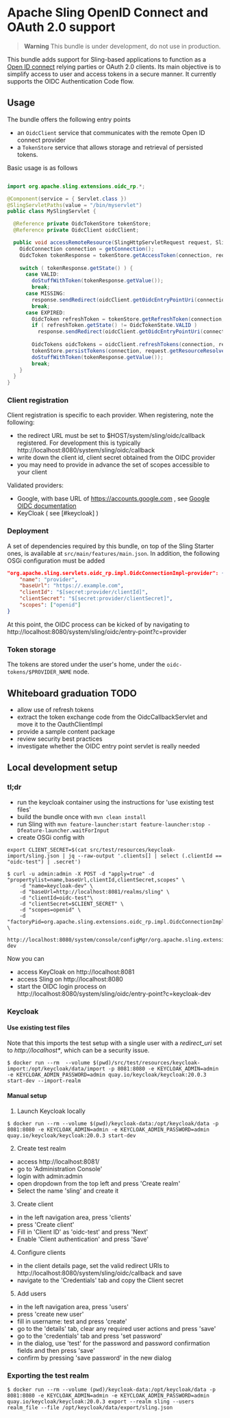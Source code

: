 # Apache Sling OpenID Connect and OAuth 2.0 support

> **Warning**
> This bundle is under development, do not use in production.

This bundle adds support for Sling-based applications to function as a
[Open ID connect](https://openid.net/developers/how-connect-works/) relying parties or OAuth 2.0 clients. 
Its main objective is to simplify access to user and access tokens in a secure manner. It currently supports
the OIDC Authentication Code flow.

## Usage

The bundle offers the following entry points

- an `OidcClient` service that communicates with the remote Open ID connect provider
- a `TokenStore` service that allows storage and retrieval of persisted tokens.

Basic usage is as follows

```java

import org.apache.sling.extensions.oidc_rp.*;

@Component(service = { Servlet.class })
@SlingServletPaths(value = "/bin/myservlet")
public class MySlingServlet {

  @Reference private OidcTokenStore tokenStore;
  @Reference private OidcClient oidcClient;

  public void accessRemoteResource(SlingHttpServletRequest request, SlingHttpServletResponse response) {
    OidcConnection connection = getConnection();
    OidcToken tokenResponse = tokenStore.getAccessToken(connection, request.getResourceResolver());
    
    switch ( tokenResponse.getState() ) {
      case VALID:
        doStuffWithToken(tokenResponse.getValue());
        break;
      case MISSING:
        response.sendRedirect(oidcClient.getOidcEntryPointUri(connection, request, "/bin/myservlet").toString());
        break;
      case EXPIRED:
        OidcToken refreshToken = tokenStore.getRefreshToken(connection, request.getResourceResolver());
        if ( refreshToken.getState() != OidcTokenState.VALID )
          response.sendRedirect(oidcClient.getOidcEntryPointUri(connection, request, "/bin/myservlet").toString());
        
        OidcTokens oidcTokens = oidcClient.refreshTokens(connection, refreshToken.getValue());
        tokenStore.persistTokens(connection, request.getResourceResolver(), oidcTokens);
        doStuffWithToken(tokenResponse.getValue());
        break;
    }
  }
}
```

### Client registration

Client registration is specific to each provider. When registering, note the following:

- the redirect URL must be set to $HOST/system/sling/oidc/callback registered. For development this is typically http://localhost:8080/system/sling/oidc/callback
- write down the client id, client secret obtained from the OIDC provider
- you may need to provide in advance the set of scopes accessible to your client

Validated providers:

- Google, with base URL of https://accounts.google.com , see [Google OIDC documentation](https://developers.google.com/identity/protocols/oauth2/openid-connect)
- KeyCloak ( see [#keycloak] )

### Deployment

A set of dependencies required by this bundle, on top of the Sling Starter ones, is available at `src/main/features/main.json`.
In addition, the following OSGi configuration must be added

```json
"org.apache.sling.servlets.oidc_rp.impl.OidcConnectionImpl~provider": {
    "name": "provider",
    "baseUrl": "https://.example.com",
    "clientId": "$[secret:provider/clientId]",
    "clientSecret": "$[secret:provider/clientSecret]",
    "scopes": ["openid"]
}
```

At this point, the OIDC process can be kicked of by navigating to http://localhost:8080/system/sling/oidc/entry-point?c=provider

### Token storage

The tokens are stored under the user's home, under the `oidc-tokens/$PROVIDER_NAME` node.


## Whiteboard graduation TODO 

- allow use of refresh tokens
- extract the token exchange code from the OidcCallbackServlet and move it to the OauthClientImpl
- provide a sample content package
- review security best practices
- investigate whether the OIDC entry point servlet is really needed


## Local development setup

### tl;dr

- run the keycloak container using the instructions for 'use existing test files'
- build the bundle once with `mvn clean install`
- run Sling with `mvn feature-launcher:start feature-launcher:stop -Dfeature-launcher.waitForInput`
- create OSGi config with 

```
export CLIENT_SECRET=$(cat src/test/resources/keycloak-import/sling.json | jq --raw-output '.clients[] | select (.clientId == "oidc-test") | .secret')

$ curl -u admin:admin -X POST -d "apply=true" -d "propertylist=name,baseUrl,clientId,clientSecret,scopes" \
    -d "name=keycloak-dev" \
    -d "baseUrl=http://localhost:8081/realms/sling" \
    -d "clientId=oidc-test"\
    -d "clientSecret=$CLIENT_SECRET" \
    -d "scopes=openid" \
    -d "factoryPid=org.apache.sling.extensions.oidc_rp.impl.OidcConnectionImpl" \
    http://localhost:8080/system/console/configMgr/org.apache.sling.extensions.oidc_rp.impl.OidcConnectionImpl~keycloak-dev
```

Now you can 

- access KeyCloak on http://localhost:8081 
- access Sling on http://localhost:8080
- start the OIDC login process on http://localhost:8080/system/sling/oidc/entry-point?c=keycloak-dev

### Keycloak

#### Use existing test files

Note that this imports the test setup with a single user with a _redirect_uri_ set to _http://localhost*_, which can be a security issue.

```
$ docker run --rm  --volume $(pwd)/src/test/resources/keycloak-import:/opt/keycloak/data/import -p 8081:8080 -e KEYCLOAK_ADMIN=admin -e KEYCLOAK_ADMIN_PASSWORD=admin quay.io/keycloak/keycloak:20.0.3 start-dev --import-realm
```

#### Manual setup

1. Launch Keycloak locally

```
$ docker run --rm --volume $(pwd)/keycloak-data:/opt/keycloak/data -p 8081:8080 -e KEYCLOAK_ADMIN=admin -e KEYCLOAK_ADMIN_PASSWORD=admin quay.io/keycloak/keycloak:20.0.3 start-dev
```

2. Create test realm

- access http://localhost:8081/
- go to 'Administration Console'
- login with admin:admin
- open dropdown from the top left and press 'Create realm'
- Select the name 'sling' and create it

3. Create client

- in the left navigation area, press 'clients'
- press 'Create client'
- Fill in 'Client ID' as 'oidc-test' and press 'Next'
- Enable 'Client authentication' and press 'Save'

4. Configure clients

- in the client details page, set the valid redirect URIs to http://localhost:8080/system/sling/oidc/callback and save
- navigate to the 'Credentials' tab and copy the Client secret

5. Add users

- in the left navigation area, press 'users'
- press 'create new user'
- fill in username: test and press 'create'
- go to the 'details' tab, clear any required user actions and press 'save'
- go to the 'credentials' tab and press 'set password'
- in the dialog, use 'test' for the password and password confirmation fields and then press 'save'
- confirm by pressing 'save password' in the new dialog


### Exporting the test realm

```
$ docker run --rm --volume (pwd)/keycloak-data:/opt/keycloak/data -p 8081:8080 -e KEYCLOAK_ADMIN=admin -e KEYCLOAK_ADMIN_PASSWORD=admin quay.io/keycloak/keycloak:20.0.3 export --realm sling --users realm_file --file /opt/keycloak/data/export/sling.json
```
